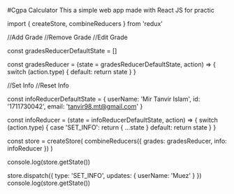 #Cgpa Calculator
This a simple web app made with React JS for practic

import { createStore, combineReducers } from 'redux'

//Add Grade
//Remove Grade
//Edit Grade

const gradesReducerDefaultState = []

const gradesReducer = (state = gradesReducerDefaultState, action) => {
	switch (action.type) {
		default:
			return state
	}
}

//Set Info
//Reset Info

const infoReducerDefaultState = {
	userName: 'Mir Tanvir Islam',
	id: '1711730042',
	email: 'tanvir98.mt@gmail.com'
}

const infoReducer = (state = infoReducerDefaultState, action) => {
	switch (action.type) {
		case 'SET_INFO':
			return { ...state }
		default:
			return state
	}
}

const store = createStore(
	combineReducers({
		grades: gradesReducer,
		info: infoReducer
	})
)

console.log(store.getState())

store.dispatch({ type: 'SET_INFO', updates: { userName: 'Muez' } })
console.log(store.getState())

